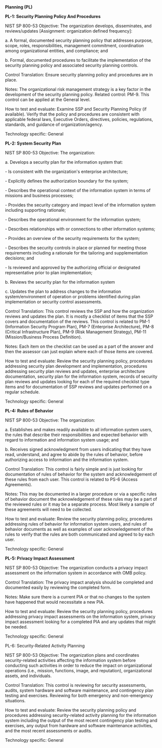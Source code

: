 **Planning (PL)**

**PL-1: Security Planning Policy And Procedures**

NIST SP 800-53 Objective: The organization develops, disseminates, and
reviews/updates \[Assignment: organization defined frequency\]:

a\. A formal, documented security planning policy that addresses
purpose, scope, roles, responsibilities, management commitment,
coordination among organizational entities, and compliance; and

b\. Formal, documented procedures to facilitate the implementation of
the security planning policy and associated security planning controls.

Control Translation: Ensure security planning policy and procedures are
in place.

Notes: The organizational risk management strategy is a key factor in
the development of the security planning policy. Related control: PM-9.
This control can be applied at the General level.

How to test and evaluate: Examine SSP and Security Planning Policy (if
available). Verify that the policy and procedures are consistent with
applicable federal laws, Executive Orders, directives, policies,
regulations, standards, and guidance of organization/agency.

Technology specific: General

**PL-2: System Security Plan**

NIST SP 800-53 Objective: The organization:

a\. Develops a security plan for the information system that:

\- Is consistent with the organization's enterprise architecture;

\- Explicitly defines the authorization boundary for the system;

\- Describes the operational context of the information system in terms
of missions and business processes;

\- Provides the security category and impact level of the information
system including supporting rationale;

\- Describes the operational environment for the information system;

\- Describes relationships with or connections to other information
systems;

\- Provides an overview of the security requirements for the system;

\- Describes the security controls in place or planned for meeting those
requirements including a rationale for the tailoring and supplementation
decisions; and

\- Is reviewed and approved by the authorizing official or designated
representative prior to plan implementation;

b\. Reviews the security plan for the information system

c\. Updates the plan to address changes to the information
system/environment of operation or problems identified during plan
implementation or security control assessments.

Control Translation: This control reviews the SSP and how the
organization reviews and updates the plan. It is mostly a checklist of
items that the SSP covers and documentation of the reviews. This control
is related to PM-1 (Information Security Program Plan), PM-7 (Enterprise
Architecture), PM-8 (Critical Infrastructure Plan), PM-9 (Risk
Management Strategy), PM-11 (Mission/Business Process Definition).

Notes: Each item on the checklist can be used as a part of the answer
and then the assessor can just explain where each of those items are
covered.

How to test and evaluate: Review the security planning policy,
procedures addressing security plan development and implementation,
procedures addressing security plan reviews and updates, enterprise
architecture documentation, security plan for the information system,
records of security plan reviews and updates looking for each of the
required checklist type items and for documentation of SSP reviews and
updates performed on a regular schedule.

Technology specific: General

**PL-4: Rules of Behavior**

NIST SP 800-53 Objective: The organization:

a\. Establishes and makes readily available to all information system
users, the rules that describe their responsibilities and expected
behavior with regard to information and information system usage; and

b\. Receives signed acknowledgment from users indicating that they have
read, understand, and agree to abide by the rules of behavior, before
authorizing access to information and the information system.

Control Translation: This control is fairly simple and is just looking
for documentation of rules of behavior for the system and
acknowledgement of these rules from each user. This control is related
to PS-6 (Access Agreements).

Notes: This may be documented in a larger procedure or via a specific
rules of behavior document the acknowledgement of these rules may be a
part of the reviewed rules or it may be a separate process. Most likely
a sample of these agreements will need to be collected.

How to test and evaluate: Review the security planning policy,
procedures addressing rules of behavior for information system users,
and rules of behavior documents as well as examples of user
acknowledgement of the rules to verify that the rules are both
communicated and agreed to by each user.

Technology specific: General

**PL-5: Privacy Impact Assessment**

NIST SP 800-53 Objective: The organization conducts a privacy impact
assessment on the information system in accordance with OMB policy.

Control Translation: The privacy impact analysis should be completed and
documented easily by reviewing the completed form.

Notes: Make sure there is a current PIA or that no changes to the system
have happened that would necessitate a new PIA.

How to test and evaluate: Review the security planning policy,
procedures addressing privacy impact assessments on the information
system, privacy impact assessment looking for a completed PIA and any
updates that might be needed.

Technology specific: General

PL-6: Security-Related Activity Planning

NIST SP 800-53 Objective: The organization plans and coordinates
security-related activities affecting the information system before
conducting such activities in order to reduce the impact on
organizational operations (i.e., mission, functions, image, and
reputation), organizational assets, and individuals.

Control Translation: This control is reviewing for security assessments,
audits, system hardware and software maintenance, and contingency plan
testing and exercises. Reviewing for both emergency and non-emergency
situations.

How to test and evaluate: Review the security planning policy and
procedures addressing security-related activity planning for the
information system including the output of the most recent contingency
plan testing and exercises, any output from hardware and software
maintenance activities, and the most recent assessments or audits.

Technology specific: General
